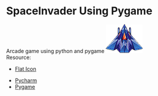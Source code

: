 # SpaceInvader Using Pygame
Arcade game using python and pygame
 <img src="images/space2.png"> <br>
 Resource: <ul><li><a href="https://www.flaticon.com">Flat Icon</a></li>
 <li><a href="https://www.jetbrains.com/pycharm">Pycharm</a></li>
  <li><a href="https://www.pygame.org">Pygame</a></li></ul>


